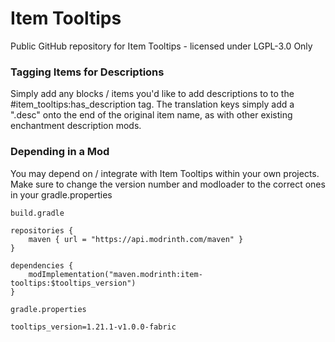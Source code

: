 # Item Tooltips

Public GitHub repository for Item Tooltips - licensed under LGPL-3.0 Only

### Tagging Items for Descriptions

Simply add any blocks / items you'd like to add descriptions to to the #item_tooltips:has_description tag. The translation keys simply add a ".desc" onto the end of the original item name, as with other existing enchantment description mods.

### Depending in a Mod

You may depend on / integrate with Item Tooltips within your own projects. Make sure to change the version number and modloader to the correct ones in your gradle.properties

`build.gradle`

```
repositories {
	maven { url = "https://api.modrinth.com/maven" }
}
```

```
dependencies {
	modImplementation("maven.modrinth:item-tooltips:$tooltips_version")
}
```

`gradle.properties`

```
tooltips_version=1.21.1-v1.0.0-fabric
```
